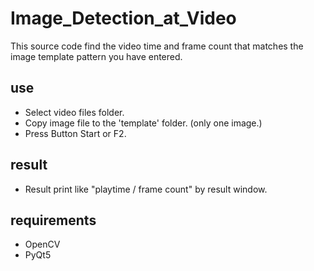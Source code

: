 # Image_Detection_at_Video

This source code find the video time and frame count that matches the image template pattern you have entered.

## use
* Select video files folder.
* Copy image file to the 'template' folder. (only one image.)
* Press Button Start or F2.

## result
* Result print like "playtime / frame count" by result window.

## requirements
* OpenCV
* PyQt5
